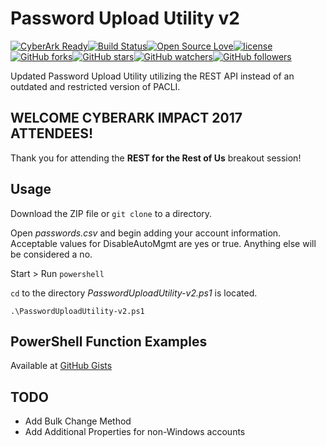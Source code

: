 # Password Upload Utility v2

[![CyberArk Ready](https://img.shields.io/badge/CyberArk-ready-blue.svg)](https://www.cyberark.com)[![Build Status](http://poop.joe-garcia.com:8080/job/PasswordUploadUtility-v2/badge/icon)](http://poop.joe-garcia.com:8080/job/PasswordUploadUtility-v2/)[![Open Source Love](https://badges.frapsoft.com/os/v1/open-source.svg?v=103)](https://github.com/ellerbrock/open-source-badges/)[![license](https://img.shields.io/github/license/mashape/apistatus.svg)](https://opensource.org/licenses/mit-license.php)
[![GitHub forks](https://img.shields.io/github/forks/badges/shields.svg?style=social&label=Fork)](https://github.com/infamousjoeg/PasswordUploadUtility-v2/fork)[![GitHub stars](https://img.shields.io/github/stars/badges/shields.svg?style=social&label=Star)](https://github.com/infamousjoeg/PasswordUploadUtility-v2)[![GitHub watchers](https://img.shields.io/github/watchers/badges/shields.svg?style=social&label=Watch)](https://github.com/infamousjoeg/PasswordUploadUtility-v2/subscription)[![GitHub followers](https://img.shields.io/github/followers/espadrine.svg?style=social&label=Follow)](https://github.com/infamousjoeg)

Updated Password Upload Utility utilizing the REST API instead of an outdated and restricted version of PACLI.

## WELCOME CYBERARK IMPACT 2017 ATTENDEES!

Thank you for attending the **REST for the Rest of Us** breakout session!

## Usage

Download the ZIP file or ```git clone``` to a directory.

Open _passwords.csv_ and begin adding your account information.  Acceptable values for DisableAutoMgmt are yes or true.  Anything else will be considered a no.

Start > Run ```powershell```

```cd``` to the directory _PasswordUploadUtility-v2.ps1_ is located.

```.\PasswordUploadUtility-v2.ps1```

## PowerShell Function Examples

Available at [GitHub Gists](https://gist.github.com/infamousjoeg/9fd1ae60cdea88ac18dbbc49cf2bfe34)

## TODO

* Add Bulk Change Method
* Add Additional Properties for non-Windows accounts
